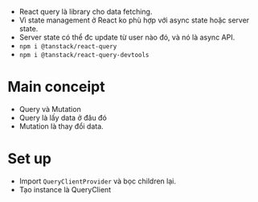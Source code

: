 - React query là library cho data fetching.
- Vì state management ở React ko phù hợp với async state hoặc server state.
- Server state có thể đc update từ user nào đó, và nó là async API. 
- `npm i @tanstack/react-query`
- `npm i @tanstack/react-query-devtools`


# Main conceipt
- Query và Mutation
- Query là lấy data ở đâu đó
- Mutation là thay đổi data.

# Set up 
- Import `QueryClientProvider` và bọc children lại.
- Tạo instance là QueryClient